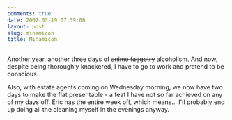 ```yaml
---
comments: true
date: 2007-03-19 07:39:00
layout: post
slug: minamicon
title: Minamicon
---
```


Another year, another three days of <strike>anime faggotry</strike> alcoholism.  And now, despite being thoroughly knackered, I have to go to work and pretend to be conscious.  

Also, with estate agents coming on Wednesday morning, we now have two days to make the flat presentable - a feat I have not so far achieved on any of my days off.  Eric has the entire week off, which means... I'll probably end up doing all the cleaning myself in the evenings anyway.

